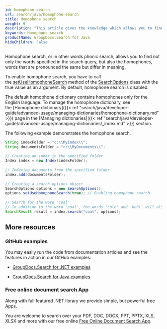 ```yaml
---
id: homophone-search
url: search/java/homophone-search
title: Homophone search
weight: 9
description: "This article gives the knowledge which allows you to find not only the words specified in the search query, but also the homophones, words that are pronounced the same but differ in meaning using Java search API."
keywords: Homophone search
productName: GroupDocs.Search for Java
hideChildren: False
---
```

Homophone search, or in other words phonic search, allows you to find not only the words specified in the search query, but also the homophones, words that are pronounced the same but differ in meaning.

To enable homophone search, you have to call the [setUseHomophoneSearch](https://apireference.groupdocs.com/search/java/com.groupdocs.search.options/SearchOptions#setUseHomophoneSearch(boolean)) method of the [SearchOptions](https://apireference.groupdocs.com/search/java/com.groupdocs.search.options/SearchOptions) class with the true value as an argument. By default, homophone search is disabled.

The default homophone dictionary contains homophones only for the English language. To manage the homophone dictionary, see the [Homophone dictionary]({{< ref "search/java/developer-guide/advanced-usage/managing-dictionaries/homophone-dictionary.md" >}}) page in the [Managing dictionaries]({{< ref "search/java/developer-guide/advanced-usage/managing-dictionaries/_index.md" >}}) section.

The following example demonstrates the homophone search.



```java
String indexFolder = "c:\\MyIndex\\";
String documentsFolder = "c:\\MyDocuments\\";
 
// Creating an index in the specified folder
Index index = new Index(indexFolder);
 
// Indexing documents from the specified folder
index.add(documentsFolder);
 
// Creating a search options object
SearchOptions options = new SearchOptions();
options.setUseHomophoneSearch(true); // Enabling homophone search
 
// Search for the word 'coal'
// In addition to the word 'coal', the words 'cole' and 'kohl' will also be found
SearchResult result = index.search("coal", options);
```

## More resources

### GitHub examples

You may easily run the code from documentation articles and see the features in action in our GitHub examples:

*   [GroupDocs.Search for .NET examples](https://github.com/groupdocs-search/GroupDocs.Search-for-.NET)
    
*   [GroupDocs.Search for Java examples](https://github.com/groupdocs-search/GroupDocs.Search-for-Java)
    

### Free online document search App

Along with full featured .NET library we provide simple, but powerful free Apps.

You are welcome to search over your PDF, DOC, DOCX, PPT, PPTX, XLS, XLSX and more with our free online [Free Online Document Search App](https://products.groupdocs.app/search).
